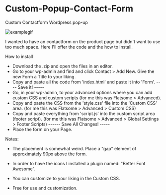 # Custom-Popup-Contact-Form
Custom Contactform Wordpress pop-up

<img src="https://gyazo.com/ebfe665cfce188fc7f0ab159cb7ddfd6.gif" alt="examplegif">

I wanted to have an contactform on the product page but didn't want to use too much space. Here I'll offer the code and the how to install.

How to install

- Download the .zip and open the files in an editor.
- Go to your wp-admin and find and click Contact > Add New. Give the new Form a Title to your liking.
- Copy and paste all the code from 'index.html' and paste it into 'Form'. ---- Save it! -----
- Go, in your wp-admin, to your advanced options where you can add custom CSS and custom scripts (for me this was Flatsome > Advanced).
- Copy and paste the CSS from the 'style.css' file into the 'Custom CSS' area. (for me this was Flatsome > Advanced > Custom CSS)
- Copy and paste everything from 'script.js' into the custom script area (footer script). (for me this was Flatsome > Advanced > Global Settings > Footer Scripts) ------ Save All Changes! -----
- Place the form on your Page.

Notes:

- The placement is somewhat weird. Place a "gap" element of approximately 90px above the form.
- In order to have the icons I installed a plugin named: "Better Font Awesome".

- You can customize to your liking in the Custom CSS.
- Free for use and customization.
